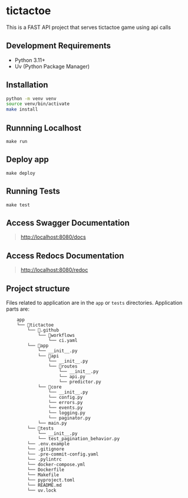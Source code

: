 # tictactoe

This is a FAST API project that serves tictactoe game using api calls

## Development Requirements

- Python 3.11+
- Uv (Python Package Manager)

## Installation

```sh
python -m venv venv
source venv/bin/activate
make install
```

## Runnning Localhost

`make run`

## Deploy app

`make deploy`

## Running Tests

`make test`

## Access Swagger Documentation

> <http://localhost:8080/docs>

## Access Redocs Documentation

> <http://localhost:8080/redoc>

## Project structure

Files related to application are in the `app` or `tests` directories.
Application parts are:

```
    app
    └── 📁tictactoe
        └── 📁.github
            └── 📁workflows
                └── ci.yaml
        └── 📁app
            └── __init__.py
            └── 📁api
                └── __init__.py
                └── 📁routes
                    └── __init__.py
                    └── api.py
                    └── predictor.py
            └── 📁core
                └── __init__.py
                └── config.py
                └── errors.py
                └── events.py
                └── logging.py
                └── paginator.py
            └── main.py
        └── 📁tests
            └── __init__.py
            └── test_pagination_behavior.py
        └── .env.example
        └── .gitignore
        └── .pre-commit-config.yaml
        └── .pylintrc
        └── docker-compose.yml
        └── Dockerfile
        └── Makefile
        └── pyproject.toml
        └── README.md
        └── uv.lock
```
